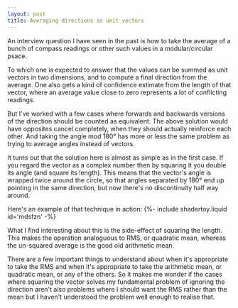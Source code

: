 ```yaml
---
layout: post
title: Averaging directions as unit vectors
---
```

An interview question I have seen in the past is how to take the average
of a bunch of compass readings or other such values in a
modular/circular psace.

To which one is expected to answer that the values can be summed as unit
vectors in two dimensions, and to compute a final direction from the
average.  One also gets a kind of confidence estimate from the length of
that vector, where an average value close to zero represents a lot of
conflicting readings.

But I've worked with a few cases where forwards and backwards versions
of the direction should be counted as equivalent.  The above solution
would have opposites cancel completely, when they should actually
reinforce each other.  And taking the angle mod 180° has more or less
the same problem as trying to average angles instead of vectors.

It turns out that the solution here is almost as simple as in the first
case.  If you regard the vector as a complex number then by squaring it
you double its angle (and square its length).  This means that the
vector's angle is wrapped twice around the circle, so that angles
separated by 180° end up pointing in the same direction, but now there's
no discontinuity half way around.

Here's an example of that technique in action:
{%- include shadertoy.liquid id='mdsfzn' -%}

What I find interesting about this is the side-effect of squaring the
length.  This makes the operation analoguous to RMS, or quadratic mean,
whereas the un-squared average is the good old arithmetic mean.

There are a few important things to understand about when it's
appropriate to take the RMS and when it's appropriate to take the
arithmetic mean, or quadratic mean, or any of the others.  So it makes
me wonder if the cases where squaring the vector solves my fundamental
problem of ignoring the direction aren't also problems where I should
want the RMS rather than the mean but I haven't understood the problem
well enough to realise that.

[mean]: <https://en.wikipedia.org/wiki/Mean>
[Hölder mean]: <https://en.wikipedia.org/wiki/Generalized_mean>
